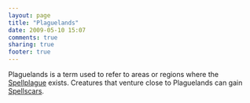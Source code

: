 ```yaml
---
layout: page
title: "Plaguelands"
date: 2009-05-10 15:07
comments: true
sharing: true
footer: true
---
```

Plaguelands is a term used to refer to areas or regions where the [Spellplague](/campaigns/toee/places/faerun/spellplague.html) exists. Creatures that venture close to Plaguelands can gain [Spellscars](/campaigns/toee/places/faerun/spellscars.html).
